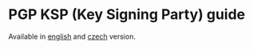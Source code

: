 # PGP KSP (Key Signing Party) guide

Available in [english](keysigning-guide-eng.md) and [czech](keysigning-guide-ces.md) version.

